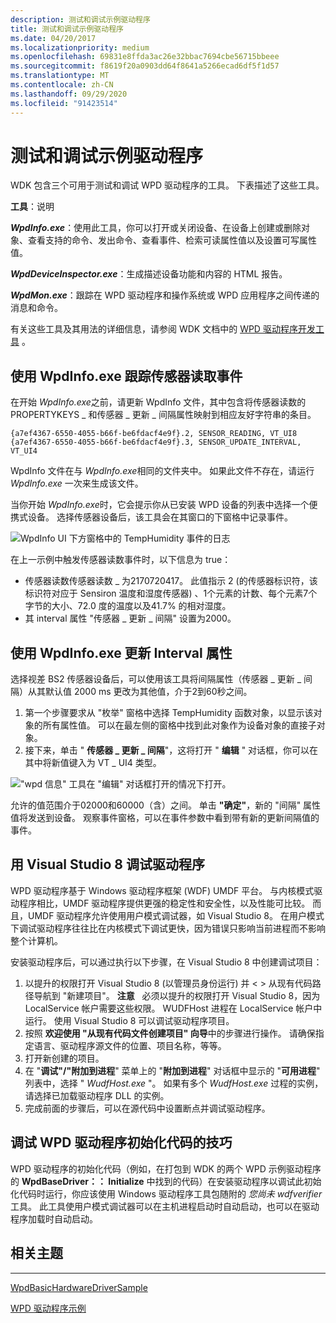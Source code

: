 ```yaml
---
description: 测试和调试示例驱动程序
title: 测试和调试示例驱动程序
ms.date: 04/20/2017
ms.localizationpriority: medium
ms.openlocfilehash: 69831e8ffda3ac26e32bbac7694cbe56715bbeee
ms.sourcegitcommit: f8619f20a0903dd64f8641a5266ecad6df5f1d57
ms.translationtype: MT
ms.contentlocale: zh-CN
ms.lasthandoff: 09/29/2020
ms.locfileid: "91423514"
---
```

# <a name="testing-and-debugging-the-sample-driver"></a>测试和调试示例驱动程序

WDK 包含三个可用于测试和调试 WPD 驱动程序的工具。 下表描述了这些工具。

**工具**：说明

***WpdInfo.exe***：使用此工具，你可以打开或关闭设备、在设备上创建或删除对象、查看支持的命令、发出命令、查看事件、检索可读属性值以及设置可写属性值。

***WpdDeviceInspector.exe***：生成描述设备功能和内容的 HTML 报告。

***WpdMon.exe***：跟踪在 WPD 驱动程序和操作系统或 WPD 应用程序之间传递的消息和命令。

有关这些工具及其用法的详细信息，请参阅 WDK 文档中的 [WPD 驱动程序开发工具](familiarizing-yourself-with-the-sample-driver.md) 。

## <a name="tracking-the-sensor-reading-event-by-using-wpdinfoexe"></a>使用 WpdInfo.exe 跟踪传感器读取事件

在开始 *WpdInfo.exe*之前，请更新 WpdInfo 文件，其中包含将传感器读数的 PROPERTYKEYS \_ 和传感器 \_ 更新 \_ 间隔属性映射到相应友好字符串的条目。

```ManagedCPlusPlus
{a7ef4367-6550-4055-b66f-be6fdacf4e9f}.2, SENSOR_READING, VT_UI8
{a7ef4367-6550-4055-b66f-be6fdacf4e9f}.3, SENSOR_UPDATE_INTERVAL, VT_UI4
```

WpdInfo 文件在与 *WpdInfo.exe*相同的文件夹中。 如果此文件不存在，请运行 *WpdInfo.exe* 一次来生成该文件。

当你开始 *WpdInfo.exe*时，它会提示你从已安装 WPD 设备的列表中选择一个便携式设备。 选择传感器设备后，该工具会在其窗口的下窗格中记录事件。

![WpdInfo UI 下方窗格中的 TempHumidity 事件的日志](images/wpdinfo_temphumidity_object.png)

在上一示例中触发传感器读数事件时，以下信息为 true：

- 传感器读数传感器读数 \_ 为2170720417。 此值指示 2 (的传感器标识符，该标识符对应于 Sensiron 温度和湿度传感器) 、1个元素的计数、每个元素7个字节的大小、72.0 度的温度以及41.7% 的相对湿度。
- 其 interval 属性 "传感器 \_ 更新 \_ 间隔" 设置为2000。

## <a name="updating-the-interval-property-by-using-wpdinfoexe"></a>使用 WpdInfo.exe 更新 Interval 属性

选择视差 BS2 传感器设备后，可以使用该工具将间隔属性（传感器 \_ 更新 \_ 间隔）从其默认值 2000 ms 更改为其他值，介于2到60秒之间。

1. 第一个步骤要求从 "枚举" 窗格中选择 TempHumidity 函数对象，以显示该对象的所有属性值。 可以在最左侧的窗格中找到此对象作为设备对象的直接子对象。
2. 接下来，单击 " **传感器 \_ 更新 \_ 间隔**"，这将打开 " **编辑** " 对话框，你可以在其中将新值键入为 VT \_ UI4 类型。

!["wpd 信息" 工具在 "编辑" 对话框打开的情况下打开。](images/wpdinfo_interval.png)

允许的值范围介于02000和60000（含）之间。 单击 **"确定"**，新的 "间隔" 属性值将发送到设备。 观察事件窗格，可以在事件参数中看到带有新的更新间隔值的事件。

## <a name="debugging-the-driver-with-visual-studio-8"></a>用 Visual Studio 8 调试驱动程序

WPD 驱动程序基于 Windows 驱动程序框架 (WDF) UMDF 平台。 与内核模式驱动程序相比，UMDF 驱动程序提供更强的稳定性和安全性，以及性能可比较。 而且，UMDF 驱动程序允许使用用户模式调试器，如 Visual Studio 8。 在用户模式下调试驱动程序往往比在内核模式下调试更快，因为错误只影响当前进程而不影响整个计算机。

安装驱动程序后，可以通过执行以下步骤，在 Visual Studio 8 中创建调试项目：

1. 以提升的权限打开 Visual Studio 8 (以管理员身份运行) 并 &lt; &gt; 从现有代码路径导航到 "新建项目"。
    **注意**   必须以提升的权限打开 Visual Studio 8，因为 LocalService 帐户需要这些权限。 WUDFHost 进程在 LocalService 帐户中运行。 使用 Visual Studio 8 可以调试驱动程序项目。
2. 按照 **欢迎使用 "从现有代码文件创建项目" 向导**中的步骤进行操作。 请确保指定语言、驱动程序源文件的位置、项目名称，等等。
3. 打开新创建的项目。
4. 在 "**调试"/"附加到进程**" 菜单上的 "**附加到进程**" 对话框中显示的 "**可用进程**" 列表中，选择 " *WudfHost.exe* "。 如果有多个 *WudfHost.exe* 过程的实例，请选择已加载驱动程序 DLL 的实例。
5. 完成前面的步骤后，可以在源代码中设置断点并调试驱动程序。

## <a name="tips-for-debugging-wpd-driver-initialization-code"></a>调试 WPD 驱动程序初始化代码的技巧

WPD 驱动程序的初始化代码（例如，在打包到 WDK 的两个 WPD 示例驱动程序的 **WpdBaseDriver：： Initialize** 中找到的代码）在安装驱动程序以调试此初始化代码时运行，你应该使用 Windows 驱动程序工具包随附的 *您尚未 wdfverifier* 工具。 此工具使用户模式调试器可以在主机进程启动时自动启动，也可以在驱动程序加载时自动启动。

## <a name="related-topics"></a>相关主题

****
[WpdBasicHardwareDriverSample](the-wpdbasichardwaredriver-sample.md)

[WPD 驱动程序示例](the-wpd-driver-samples.md)
